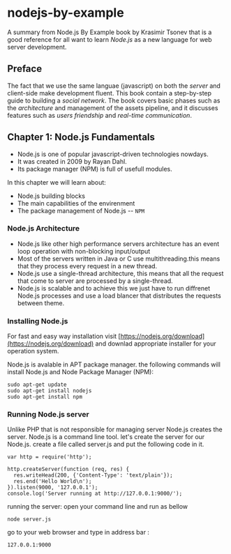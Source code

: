 # nodejs-by-example
A summary from Node.js By Example book by Krasimir Tsonev that is a good reference for all want to learn *Node.js* as a new language for web server development.
## Preface
The fact that we use the same languae (javascript) on both the *server* and client-side make development fluent.
This book contain a step-by-step guide to building a *social network*.
The book covers basic phases such as the *architecture* and management of the assets pipeline, and it discusses features such as *users friendship* and *real-time communication*.
## Chapter 1: Node.js Fundamentals
- Node.js is one of popular javascript-driven technologies nowdays.
- It was created in 2009 by Rayan Dahl.
- Its package manager (NPM) is full of usefull modules.

In this chapter we will learn about:
* Node.js building blocks
* The main capabilities of the envirenment 
* The package management of Node.js -- `NPM`

### Node.js Architecture
* Node.js like other high performance servers architecture has an event loop operation with non-blocking input/output
* Most of the servers written in Java or C use multithreading.this means that they process every request in a new thread.
* Node.js use a single-thread architecture, this means that all the request that come to server are processed by a single-thread.
* Node.js is scalable and to achieve this we just have to run diffrenet Node.js processes and use a load blancer that distributes the requests between theme.

### Installing Node.js
For fast and easy way installation visit [https://nodejs.org/download](https://nodejs.org/download) and downlad appropriate installer for your operation system.

Node.js is avalable in APT package manager.
the following commands will install Node.js and Node Package Manager (NPM):
```
sudo apt-get update
sudo apt-get install nodejs
sudo apt-get install npm
```
### Running Node.js server

Unlike PHP that is not responsible for managing server Node.js creates the server.
Node.js is a command line tool.
let's create the server for our Node.js.
create a file called server.js and put the following code in it.  
```
var http = require('http');

http.createServer(function (req, res) {
  res.writeHead(200, {'Content-Type': 'text/plain'});
  res.end('Hello World\n');
}).listen(9000, '127.0.0.1');
console.log('Server running at http://127.0.0.1:9000/');
```
running the server:
open your command line and run as bellow
```
node server.js
```
go to your web browser and type in address bar :
```
127.0.0.1:9000
```
